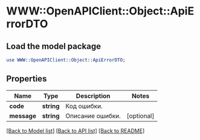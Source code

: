 # WWW::OpenAPIClient::Object::ApiErrorDTO

## Load the model package
```perl
use WWW::OpenAPIClient::Object::ApiErrorDTO;
```

## Properties
Name | Type | Description | Notes
------------ | ------------- | ------------- | -------------
**code** | **string** | Код ошибки. | 
**message** | **string** | Описание ошибки. | [optional] 

[[Back to Model list]](../README.md#documentation-for-models) [[Back to API list]](../README.md#documentation-for-api-endpoints) [[Back to README]](../README.md)



